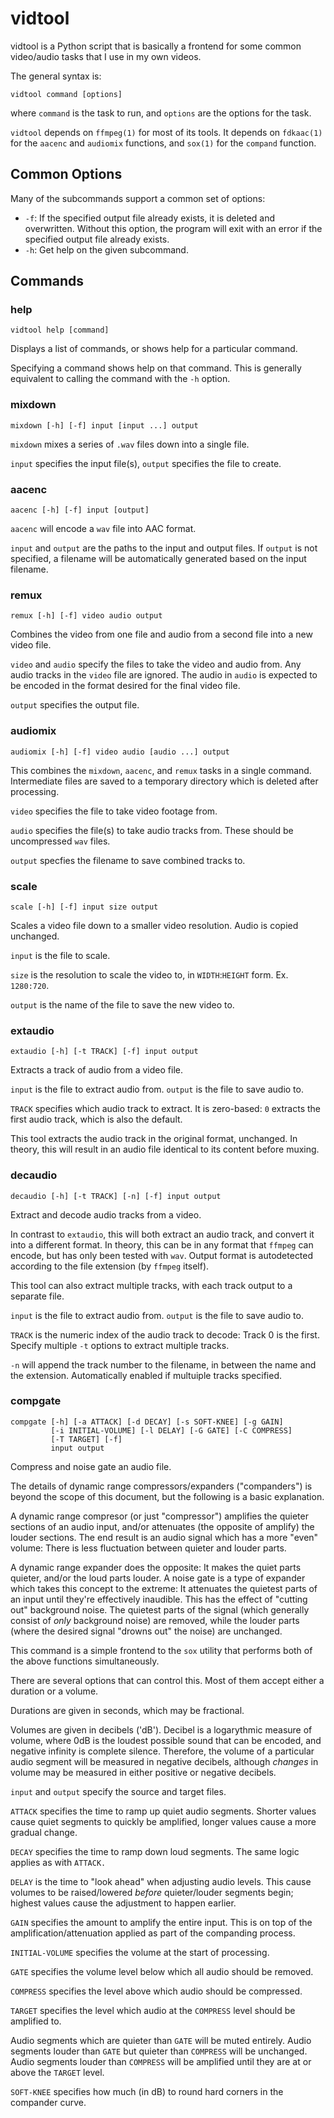 vidtool
=======

vidtool is a Python script that is basically a frontend for some common
video/audio tasks that I use in my own videos.

The general syntax is:

```
vidtool command [options]
```

where `command` is the task to run, and `options` are the options for the task.

`vidtool` depends on `ffmpeg(1)` for most of its tools. It depends on `fdkaac(1)` for
the `aacenc` and `audiomix` functions, and `sox(1)` for the `compand` function.

Common Options
--------------

Many of the subcommands support a common set of options:

* `-f`: If the specified output file already exists, it is deleted and
  overwritten. Without this option, the program will exit with an error if the
  specified output file already exists.
* `-h`: Get help on the given subcommand. 

Commands
--------

### help ###

```
vidtool help [command]
```

Displays a list of commands, or shows help for a particular command.

Specifying a command shows help on that command. This is generally equivalent to calling the command with the `-h` option.

### mixdown ###

```
mixdown [-h] [-f] input [input ...] output
```

`mixdown` mixes a series of `.wav` files down into a single file.

`input` specifies the input file(s), `output` specifies the file to create.

### aacenc ###

```
aacenc [-h] [-f] input [output]
```

`aacenc` will encode a `wav` file into AAC format.

`input` and `output` are the paths to the input and output files. If `output` is not specified, a filename will be automatically generated based on the input filename.

### remux ###

```
remux [-h] [-f] video audio output
```

Combines the video from one file and audio from a second file into a new video file.

`video` and `audio` specify the files to take the video and audio from. Any audio tracks in the `video` file are ignored. The audio in `audio` is expected to be encoded in the format desired for the final video file.

`output` specifies the output file.

### audiomix ###

```
audiomix [-h] [-f] video audio [audio ...] output
```

This combines the `mixdown`, `aacenc`, and `remux` tasks in a single command. Intermediate files are saved to a temporary directory which is deleted after processing.

`video` specifies the file to take video footage from.

`audio` specifies the file(s) to take audio tracks from. These should be uncompressed `wav` files.

`output` specfies the filename to save combined tracks to.

### scale ###

```
scale [-h] [-f] input size output
```

Scales a video file down to a smaller video resolution. Audio is copied unchanged.

`input` is the file to scale.

`size` is the resolution to scale the video to, in `WIDTH`:`HEIGHT` form. Ex. `1280:720`.

`output` is the name of the file to save the new video to.

### extaudio ###

```
extaudio [-h] [-t TRACK] [-f] input output
```

Extracts a track of audio from a video file.

`input` is the file to extract audio from. `output` is the file to save audio to.

`TRACK` specifies which audio track to extract. It is zero-based: `0` extracts
the first audio track, which is also the default.

This tool extracts the audio track in the original format, unchanged. In
theory, this will result in an audio file identical to its content before
muxing.

### decaudio ###

```
decaudio [-h] [-t TRACK] [-n] [-f] input output
```

Extract and decode audio tracks from a video.

In contrast to `extaudio`, this will both extract an audio track, and convert
it into a different format.  In theory, this can be in any format that `ffmpeg`
can encode, but has only been tested with `wav`. Output format is autodetected
according to the file extension (by `ffmpeg` itself).

This tool can also extract multiple tracks, with each track output to a
separate file.

`input` is the file to extract audio from. `output` is the file to save audio to.

`TRACK` is the numeric index of the audio track to decode: Track 0 is the
first. Specify multiple `-t` options to extract multiple tracks.

`-n` will append the track number to the filename, in between the name and the
extension. Automatically enabled if multuiple tracks specified.

### compgate ###

```
compgate [-h] [-a ATTACK] [-d DECAY] [-s SOFT-KNEE] [-g GAIN]
         [-i INITIAL-VOLUME] [-l DELAY] [-G GATE] [-C COMPRESS]
         [-T TARGET] [-f]
         input output
```

Compress and noise gate an audio file.

The details of dynamic range compressors/expanders ("companders") is beyond the
scope of this document, but the following is a basic explanation.

A dynamic range compresor (or just "compressor") amplifies the quieter sections
of an audio input, and/or attenuates (the opposite of amplify) the louder
sections. The end result is an audio signal which has a more "even" volume:
There is less fluctuation between quieter and louder parts.

A dynamic range expander does the opposite: It makes the quiet parts quieter,
and/or the loud parts louder. A noise gate is a type of expander which takes
this concept to the extreme: It attenuates the quietest parts of an input until
they're effectively inaudible. This has the effect of "cutting out" background
noise. The quietest parts of the signal (which generally consist of *only*
background noise) are removed, while the louder parts (where the desired signal
"drowns out" the noise) are unchanged.

This command is a simple frontend to the `sox` utility that performs both of
the above functions simultaneously.

There are several options that can control this. Most of them accept either a
duration or a volume.

Durations are given in seconds, which may be fractional.

Volumes are given in decibels ('dB'). Decibel is a logarythmic measure of
volume, where 0dB is the loudest possible sound that can be encoded, and
negative infinity is complete silence. Therefore, the volume of a particular
audio segment will be measured in negative decibels, although *changes* in
volume may be measured in either positive or negative decibels.

`input` and `output` specify the source and target files.

`ATTACK` specifies the time to ramp up quiet audio segments. Shorter values
cause quiet segments to quickly be amplified, longer values cause a more
gradual change.

`DECAY` specifies the time to ramp down loud segments. The same logic applies
as with `ATTACK.`

`DELAY` is the time to "look ahead" when adjusting audio levels. This cause
volumes to be raised/lowered *before* quieter/louder segments begin; highest
values cause the adjustment to happen earlier.

`GAIN` specifies the amount to amplify the entire input. This is on top of the
amplification/attenuation applied as part of the companding process.

`INITIAL-VOLUME` specifies the volume at the start of processing.

`GATE` specifies the volume level below which all audio should be removed.

`COMPRESS` specifies the level above which audio should be compressed.

`TARGET` specifies the level which audio at the `COMPRESS` level should be
amplified to.

Audio segments which are quieter than `GATE` will be muted entirely. Audio
segments louder than `GATE` but quieter than `COMPRESS` will be unchanged.
Audio segments louder than `COMPRESS` will be amplified until they are at or
above the `TARGET` level.

`SOFT-KNEE` specifies how much (in dB) to round hard corners in the compander
curve.


